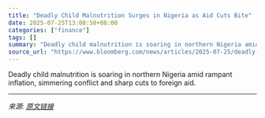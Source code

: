 ```yaml
---
title: "Deadly Child Malnutrition Surges in Nigeria as Aid Cuts Bite"
date: 2025-07-25T13:08:58+08:00
categories: ["finance"]
tags: []
summary: "Deadly child malnutrition is soaring in northern Nigeria amid rampant inflation, simmering conflict and sharp cuts to foreign aid."
source_url: "https://www.bloomberg.com/news/articles/2025-07-25/deadly-child-malnutrition-surges-in-nigeria-as-aid-cuts-bite"
---
```


Deadly child malnutrition is soaring in northern Nigeria amid rampant inflation, simmering conflict and sharp cuts to foreign aid.

---

*来源: [原文链接](https://www.bloomberg.com/news/articles/2025-07-25/deadly-child-malnutrition-surges-in-nigeria-as-aid-cuts-bite)*
